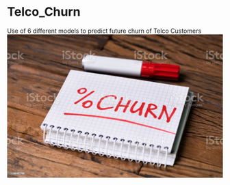 # Telco_Churn
Use of 6 different models to predict future churn of Telco Customers
![image.png](./images/istockphoto-1188462768-1024x1024.jpg)